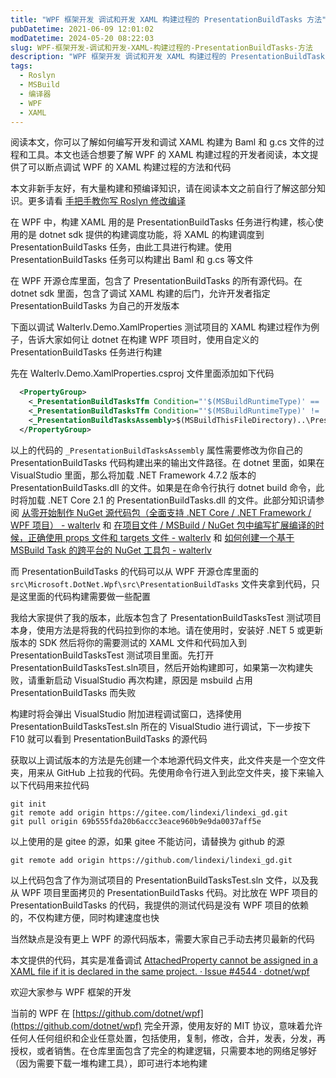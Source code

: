 ```yaml
---
title: "WPF 框架开发 调试和开发 XAML 构建过程的 PresentationBuildTasks 方法"
pubDatetime: 2021-06-09 12:01:02
modDatetime: 2024-05-20 08:22:03
slug: WPF-框架开发-调试和开发-XAML-构建过程的-PresentationBuildTasks-方法
description: "WPF 框架开发 调试和开发 XAML 构建过程的 PresentationBuildTasks 方法"
tags:
  - Roslyn
  - MSBuild
  - 编译器
  - WPF
  - XAML
---
```





阅读本文，你可以了解如何编写开发和调试 XAML 构建为 Baml 和 g.cs 文件的过程和工具。本文也适合想要了解 WPF 的 XAML 构建过程的开发者阅读，本文提供了可以断点调试 WPF 的 XAML 构建过程的方法和代码

<!--more-->


<!-- CreateTime:2021/6/9 20:01:02 -->

<!-- 发布 -->
<!-- 标签：Roslyn,MSBuild,编译器,WPF,XAML -->

本文非新手友好，有大量构建和预编译知识，请在阅读本文之前自行了解这部分知识。更多请看 [手把手教你写 Roslyn 修改编译](https://blog.lindexi.com/post/roslyn.html )

在 WPF 中，构建 XAML 用的是 PresentationBuildTasks 任务进行构建，核心使用的是 dotnet sdk 提供的构建调度功能，将 XAML 的构建调度到 PresentationBuildTasks 任务，由此工具进行构建。使用 PresentationBuildTasks 任务可以构建出 Baml 和 g.cs 等文件

在 WPF 开源仓库里面，包含了 PresentationBuildTasks 的所有源代码。在 dotnet sdk 里面，包含了调试 XAML 构建的后门，允许开发者指定 PresentationBuildTasks 为自己的开发版本

下面以调试 Walterlv.Demo.XamlProperties 测试项目的 XAML 构建过程作为例子，告诉大家如何让 dotnet 在构建 WPF 项目时，使用自定义的 PresentationBuildTasks 任务进行构建

先在 Walterlv.Demo.XamlProperties.csproj 文件里面添加如下代码

```xml
  <PropertyGroup>
    <_PresentationBuildTasksTfm Condition="'$(MSBuildRuntimeType)' == 'Core'">netcoreapp2.1</_PresentationBuildTasksTfm>
    <_PresentationBuildTasksTfm Condition="'$(MSBuildRuntimeType)' != 'Core'">net472</_PresentationBuildTasksTfm>
    <_PresentationBuildTasksAssembly>$(MSBuildThisFileDirectory)..\PresentationBuildTasks\bin\Debug\$(_PresentationBuildTasksTfm)\PresentationBuildTasks.dll</_PresentationBuildTasksAssembly>
  </PropertyGroup>
```

以上的代码的 `_PresentationBuildTasksAssembly` 属性需要修改为你自己的 PresentationBuildTasks 代码构建出来的输出文件路径。在 dotnet 里面，如果在 VisualStudio 里面，那么将加载 .NET Framework 4.7.2 版本的 PresentationBuildTasks.dll 的文件。如果是在命令行执行 dotnet build 命令，此时将加载 .NET Core 2.1 的 PresentationBuildTasks.dll 的文件。此部分知识请参阅 [从零开始制作 NuGet 源代码包（全面支持 .NET Core / .NET Framework / WPF 项目） - walterlv](https://blog.walterlv.com/post/build-source-code-package-for-wpf-projects.html ) 和 [在项目文件 / MSBuild / NuGet 包中编写扩展编译的时候，正确使用 props 文件和 targets 文件 - walterlv](https://blog.walterlv.com/post/write-msbuild-codes-into-props-or-targets.html ) 和 [如何创建一个基于 MSBuild Task 的跨平台的 NuGet 工具包 - walterlv](https://blog.walterlv.com/post/create-a-cross-platform-msbuild-task-based-nuget-tool.html )

而 PresentationBuildTasks 的代码可以从 WPF 开源仓库里面的 `src\Microsoft.DotNet.Wpf\src\PresentationBuildTasks` 文件夹拿到代码，只是这里面的代码构建需要做一些配置

我给大家提供了我的版本，此版本包含了 PresentationBuildTasksTest 测试项目本身，使用方法是将我的代码拉到你的本地。请在使用时，安装好 .NET 5 或更新版本的 SDK 然后将你的需要测试的 XAML 文件和代码加入到 PresentationBuildTasksTest 测试项目里面。先打开 PresentationBuildTasksTest.sln项目，然后开始构建即可，如果第一次构建失败，请重新启动 VisualStudio 再次构建，原因是 msbuild 占用 PresentationBuildTasks 而失败

构建时将会弹出 VisualStudio 附加进程调试窗口，选择使用 PresentationBuildTasksTest.sln 所在的 VisualStudio 进行调试，下一步按下 F10 就可以看到 PresentationBuildTasks 的源代码

获取以上调试版本的方法是先创建一个本地源代码文件夹，此文件夹是一个空文件夹，用来从 GitHub 上拉我的代码。先使用命令行进入到此空文件夹，接下来输入以下代码用来拉代码

```
git init
git remote add origin https://gitee.com/lindexi/lindexi_gd.git
git pull origin 69b555fda20b6accc3eace960b9e9da0037aff5e
```

以上使用的是 gitee 的源，如果 gitee 不能访问，请替换为 github 的源

```
git remote add origin https://github.com/lindexi/lindexi_gd.git
```

以上代码包含了作为测试项目的 PresentationBuildTasksTest.sln 文件，以及我从 WPF 项目里面拷贝的 PresentationBuildTasks 代码。对比放在 WPF 项目的 PresentationBuildTasks 的代码，我提供的测试代码是没有 WPF 项目的依赖的，不仅构建方便，同时构建速度也快

当然缺点是没有更上 WPF 的源代码版本，需要大家自己手动去拷贝最新的代码

本文提供的代码，其实是准备调试 [AttachedProperty cannot be assigned in a XAML file if it is declared in the same project. · Issue #4544 · dotnet/wpf](https://github.com/dotnet/wpf/issues/4544 )

欢迎大家参与 WPF 框架的开发

当前的 WPF 在 [https://github.com/dotnet/wpf](https://github.com/dotnet/wpf) 完全开源，使用友好的 MIT 协议，意味着允许任何人任何组织和企业任意处置，包括使用，复制，修改，合并，发表，分发，再授权，或者销售。在仓库里面包含了完全的构建逻辑，只需要本地的网络足够好（因为需要下载一堆构建工具），即可进行本地构建


